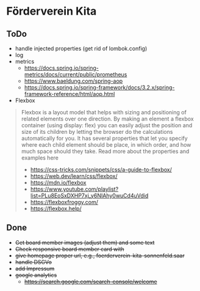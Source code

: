 # Förderverein Kita

## ToDo

* handle injected properties (get rid of lombok.config)
* log
* metrics
  * https://docs.spring.io/spring-metrics/docs/current/public/prometheus
  * https://www.baeldung.com/spring-aop
  * https://docs.spring.io/spring-framework/docs/3.2.x/spring-framework-reference/html/aop.html
* Flexbox
> Flexbox is a layout model that helps with sizing and positioning of related elements over one direction.
By making an element a flexbox container (using display: flex) you can easily adjust the position and size of its children by letting the browser do the calculations automatically for you.
It has several properties that let you specify where each child element should be place, in which order, and how much space should they take.
> Read more about the properties and examples here
> * https://css-tricks.com/snippets/css/a-guide-to-flexbox/
> * https://web.dev/learn/css/flexbox/
> * https://mdn.io/flexbox
> * https://www.youtube.com/playlist?list=PLu8EoSxDXHP7xj_y6NIAhy0wuCd4uVdid
> * https://flexboxfroggy.com/
> * https://flexbox.help/


## Done

* ~~Get board member images (adjust them) and some text~~
* ~~Check responsive board member card with~~
* ~~give homepage proper url, e.g., foerderverein-kita-sonnenfeld.saar~~
* ~~handle DSGVo~~
* ~~add Impressum~~
* ~~google analytics~~
  * ~~https://search.google.com/search-console/welcome~~